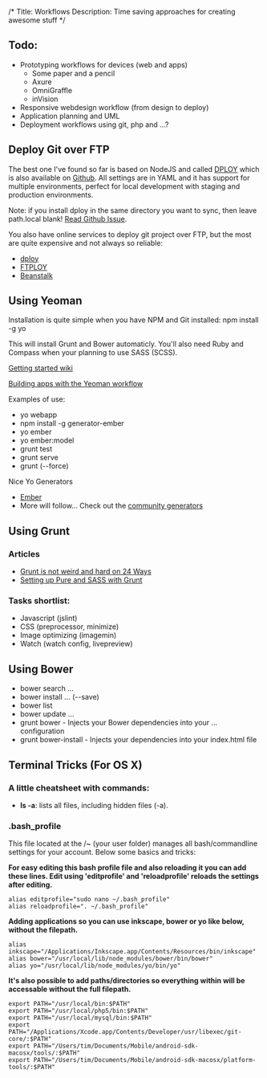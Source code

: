 /*
Title: Workflows
Description: Time saving approaches for creating awesome stuff
*/


## Todo:

* Prototyping workflows for devices (web and apps)
	* Some paper and a pencil
	* Axure
	* OmniGraffle
	* inVision
* Responsive webdesign workflow (from design to deploy)
* Application planning and UML
* Deployment workflows using git, php and ...?


## Deploy Git over FTP

The best one I've found so far is based on NodeJS and called [DPLOY](http://leanmeanfightingmachine.github.io/dploy/) which is also available on [Github](https://github.com/LeanMeanFightingMachine/dploy). All settings are in YAML and it has support for multiple environments, perfect for local development with staging and production environments.

Note: if you install dploy in the same directory you want to sync, then leave path.local blank! [Read Github Issue](https://github.com/LeanMeanFightingMachine/dploy/issues/19#issuecomment-29133963).

You also have online services to deploy git project over FTP, but the most are quite expensive and not always so reliable:

- [dploy](http://dploy.io/)
- [FTPLOY](http://ftploy.com/)
- [Beanstalk](http://beanstalkapp.com/)


## Using Yeoman

Installation is quite simple when you have NPM and Git installed: npm install -g yo

This will install Grunt and Bower automaticly. You'll also need Ruby and Compass when your planning to use SASS (SCSS).

[Getting started wiki](https://github.com/yeoman/yeoman/wiki/Getting-Started)

[Building apps with the Yeoman workflow](http://dev.tutsplus.com/tutorials/building-apps-with-the-yeoman-workflow--net-33254)

Examples of use:

- yo webapp
- npm install -g generator-ember
- yo ember
- yo ember:model
- grunt test
- grunt serve
- grunt (--force)

Nice Yo Generators

- [Ember](https://github.com/yeoman/generator-ember)
- More will follow... Check out the [community generators](http://yeoman.io/community-generators.html)


## Using Grunt

### Articles

- [Grunt is not weird and hard on 24 Ways](http://24ways.org/2013/grunt-is-not-weird-and-hard/)
- [Setting up Pure and SASS with Grunt](http://kalenjohnson.com/customizing-roots-sass/)

### Tasks shortlist:

- Javascript (jslint)
- CSS (preprocessor, minimize)
- Image optimizing (imagemin)
- Watch (watch config, livepreview)


## Using Bower

- bower search ...
- bower install ... (--save)
- bower list
- bower update ...
- grunt bower - Injects your Bower dependencies into your ... configuration
- grunt bower-install - Injects your dependencies into your index.html file


## Terminal Tricks (For OS X)

### A little cheatsheet with commands:

* **ls -a**: lists all files, including hidden files (-a).


### .bash_profile

This file located at the /~ (your user folder) manages all bash/commandline settings for your account. Below some basics and tricks:

**For easy editing this bash profile file and also reloading it you can add these lines. Edit using 'editprofile' and 'reloadprofile' reloads the settings after editing.**

	alias editprofile="sudo nano ~/.bash_profile"
	alias reloadprofile=". ~/.bash_profile"


**Adding applications so you can use inkscape, bower or yo like below, without the filepath.**

	alias inkscape="/Applications/Inkscape.app/Contents/Resources/bin/inkscape"
	alias bower="/usr/local/lib/node_modules/bower/bin/bower"
	alias yo="/usr/local/lib/node_modules/yo/bin/yo"


**It's also possible to add paths/directories so everything within will be accessable without the full filepath.**

	export PATH="/usr/local/bin:$PATH"
	export PATH="/usr/local/php5/bin:$PATH"
	export PATH="/usr/local/mysql/bin:$PATH"
	export PATH="/Applications/Xcode.app/Contents/Developer/usr/libexec/git-core/:$PATH"
	export PATH="/Users/tim/Documents/Mobile/android-sdk-macosx/tools/:$PATH"
	export PATH="/Users/tim/Documents/Mobile/android-sdk-macosx/platform-tools/:$PATH"
